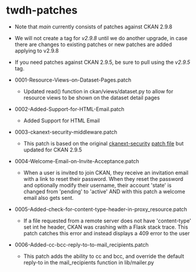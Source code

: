 # twdh-patches

* Note that _main_ currently consists of patches against CKAN 2.9.8
* We will not create a tag for _v2.9.8_ until we do another upgrade, in case there are changes to existing patches or new patches are added applying to v2.9.8
* If you need patches against CKAN 2.9.5, be sure to pull using the _v2.9.5_ tag.

* 0001-Resource-Views-on-Dataset-Pages.patch  
  * Updated read() function in ckan/views/dataset.py to allow for resource views to be shown on the dataset detail pages
* 0002-Added-Support-for-HTML-Email.patch
  * Added Support for HTML Email
* 0003-ckanext-security-middleware.patch
  * This patch is based on the original [ckanext-security](https://github.com/data-govt-nz/ckanext-security) [patch file](https://github.com/data-govt-nz/ckanext-security/blob/master/ckanext-security.patch) but updated for CKAN 2.9.5
* 0004-Welcome-Email-on-Invite-Acceptance.patch
  * When a user is invited to join CKAN, they receive an invitation email with a link to reset their password. When they reset the password and optionally modify their username, their account 'state' is changed from 'pending' to 'active' AND with this patch a welcome email also gets sent.
* 0005-Added-check-for-content-type-header-in-proxy_resource.patch
  * If a file requested from a remote server does not have 'content-type' set int he header, CKAN was crashing with a Flask stack trace. This patch catches this error and instead displays a 409 error to the user
* 0006-Added-cc-bcc-reply-to-to-mail_recipients.patch  
  * This patch adds the ability to cc and bcc, and override the default reply-to in the mail_recipients function in lib/mailer.py
